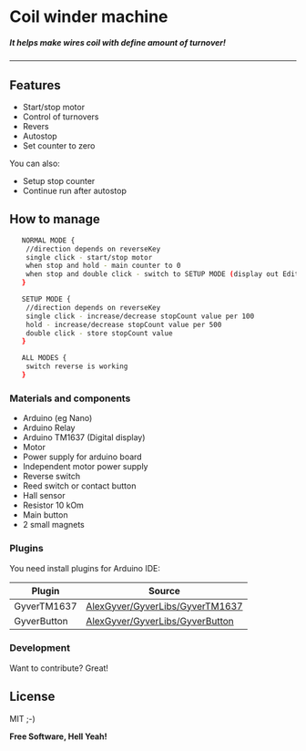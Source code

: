 # Coil winder machine

##### It helps make wires coil with define amount of turnover!
---

## Features

  - Start/stop motor
  - Control of turnovers
  - Revers
  - Autostop
  - Set counter to zero


You can also:
  - Setup stop counter
  - Continue run after autostop

## How to manage
```sh
   NORMAL MODE {
    //direction depends on reverseKey
    single click - start/stop motor
    when stop and hold - main counter to 0
    when stop and double click - switch to SETUP MODE (display out Edit)
   } 

   SETUP MODE {
    //direction depends on reverseKey
    single click - increase/decrease stopCount value per 100
    hold - increase/decrease stopCount value per 500
    double click - store stopCount value
   }

   ALL MODES {
    switch reverse is working
   }
```

### Materials and components
    
- Arduino (eg Nano) 
- Arduino Relay
- Arduino TM1637 (Digital display)
- Motor
- Power supply for arduino board
- Independent motor power supply
- Reverse switch
- Reed switch or contact button
- Hall sensor 
- Resistor 10 kOm
- Main button
- 2 small magnets

### Plugins

You need install plugins for Arduino IDE:

| Plugin | Source |
| ------ | ------ |
| GyverTM1637 | [AlexGyver/GyverLibs/GyverTM1637][TM1637] |
| GyverButton | [AlexGyver/GyverLibs/GyverButton][button]  |

### Development

Want to contribute? Great!

## License


MIT ;-)


**Free Software, Hell Yeah!**

   [button]: <https://github.com/AlexGyver/GyverLibs/tree/master/GyverButton>
   [TM1637]: <https://github.com/AlexGyver/GyverLibs/tree/master/GyverTM1637>
 
